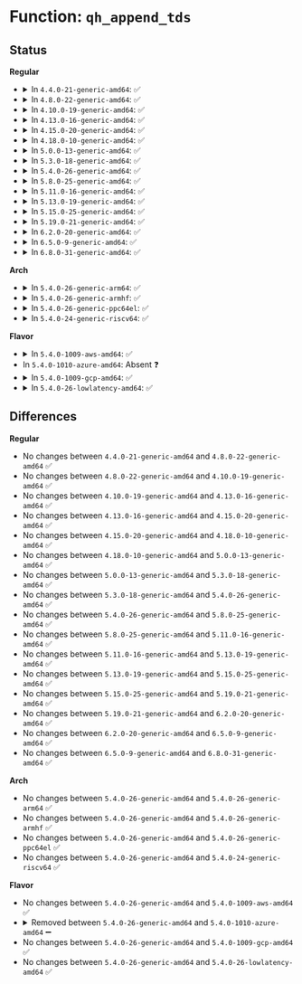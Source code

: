 # Function: <code>qh_append_tds</code>

## Status
<b>Regular</b>
<ul>
<li>
<details>
<summary>In <code>4.4.0-21-generic-amd64</code>: ✅</summary>

```c
struct ehci_qh * qh_append_tds(struct ehci_hcd * ehci, struct urb * urb, struct list_head * qtd_list, int epnum, void * * ptr)
```

```json
{
  "name": "qh_append_tds",
  "collision_type": "Unique Static",
  "inline_type": "No",
  "funcs": [
    {
      "addr": 18446744071585357600,
      "name": "qh_append_tds",
      "external": false,
      "loc": "drivers/usb/host/ehci-q.c:1015",
      "file": "drivers/usb/host/ehci-hcd.c",
      "inline": "seen, unknown",
      "caller_inline": [],
      "caller_func": [
        "drivers/usb/host/ehci-hcd.c:ehci_urb_enqueue",
        "drivers/usb/host/ehci-hcd.c:ehci_urb_enqueue",
        "drivers/usb/host/ehci-hcd.c:ehci_urb_enqueue"
      ]
    }
  ],
  "symbols": [
    {
      "addr": 18446744071585357600,
      "name": "qh_append_tds",
      "section": ".text",
      "bind": "STB_LOCAL",
      "size": 472
    }
  ]
}
```
</details>
</li>
<li>
<details>
<summary>In <code>4.8.0-22-generic-amd64</code>: ✅</summary>

```c
struct ehci_qh * qh_append_tds(struct ehci_hcd * ehci, struct urb * urb, struct list_head * qtd_list, int epnum, void * * ptr)
```

```json
{
  "name": "qh_append_tds",
  "collision_type": "Unique Static",
  "inline_type": "No",
  "funcs": [
    {
      "addr": 18446744071585752944,
      "name": "qh_append_tds",
      "external": false,
      "loc": "drivers/usb/host/ehci-q.c:1024",
      "file": "drivers/usb/host/ehci-hcd.c",
      "inline": "seen, unknown",
      "caller_inline": [],
      "caller_func": [
        "drivers/usb/host/ehci-hcd.c:ehci_urb_enqueue",
        "drivers/usb/host/ehci-hcd.c:ehci_urb_enqueue",
        "drivers/usb/host/ehci-hcd.c:ehci_urb_enqueue"
      ]
    }
  ],
  "symbols": [
    {
      "addr": 18446744071585752944,
      "name": "qh_append_tds",
      "section": ".text",
      "bind": "STB_LOCAL",
      "size": 1799
    }
  ]
}
```
</details>
</li>
<li>
<details>
<summary>In <code>4.10.0-19-generic-amd64</code>: ✅</summary>

```c
struct ehci_qh * qh_append_tds(struct ehci_hcd * ehci, struct urb * urb, struct list_head * qtd_list, int epnum, void * * ptr)
```

```json
{
  "name": "qh_append_tds",
  "collision_type": "Unique Static",
  "inline_type": "No",
  "funcs": [
    {
      "addr": 18446744071585941072,
      "name": "qh_append_tds",
      "external": false,
      "loc": "drivers/usb/host/ehci-q.c:1022",
      "file": "drivers/usb/host/ehci-hcd.c",
      "inline": "seen, unknown",
      "caller_inline": [],
      "caller_func": [
        "drivers/usb/host/ehci-hcd.c:ehci_urb_enqueue",
        "drivers/usb/host/ehci-hcd.c:ehci_urb_enqueue",
        "drivers/usb/host/ehci-hcd.c:ehci_urb_enqueue"
      ]
    }
  ],
  "symbols": [
    {
      "addr": 18446744071585941072,
      "name": "qh_append_tds",
      "section": ".text",
      "bind": "STB_LOCAL",
      "size": 1748
    }
  ]
}
```
</details>
</li>
<li>
<details>
<summary>In <code>4.13.0-16-generic-amd64</code>: ✅</summary>

```c
struct ehci_qh * qh_append_tds(struct ehci_hcd * ehci, struct urb * urb, struct list_head * qtd_list, int epnum, void * * ptr)
```

```json
{
  "name": "qh_append_tds",
  "collision_type": "Unique Static",
  "inline_type": "No",
  "funcs": [
    {
      "addr": 18446744071586024512,
      "name": "qh_append_tds",
      "external": false,
      "loc": "drivers/usb/host/ehci-q.c:1022",
      "file": "drivers/usb/host/ehci-hcd.c",
      "inline": "seen, unknown",
      "caller_inline": [],
      "caller_func": [
        "drivers/usb/host/ehci-hcd.c:ehci_urb_enqueue",
        "drivers/usb/host/ehci-hcd.c:ehci_urb_enqueue",
        "drivers/usb/host/ehci-hcd.c:ehci_urb_enqueue"
      ]
    }
  ],
  "symbols": [
    {
      "addr": 18446744071586024512,
      "name": "qh_append_tds",
      "section": ".text",
      "bind": "STB_LOCAL",
      "size": 1732
    }
  ]
}
```
</details>
</li>
<li>
<details>
<summary>In <code>4.15.0-20-generic-amd64</code>: ✅</summary>

```c
struct ehci_qh * qh_append_tds(struct ehci_hcd * ehci, struct urb * urb, struct list_head * qtd_list, int epnum, void * * ptr)
```

```json
{
  "name": "qh_append_tds",
  "collision_type": "Unique Static",
  "inline_type": "No",
  "funcs": [
    {
      "addr": 18446744071586468720,
      "name": "qh_append_tds",
      "external": false,
      "loc": "drivers/usb/host/ehci-q.c:1009",
      "file": "drivers/usb/host/ehci-hcd.c",
      "inline": "seen, unknown",
      "caller_inline": [],
      "caller_func": [
        "drivers/usb/host/ehci-hcd.c:ehci_urb_enqueue",
        "drivers/usb/host/ehci-hcd.c:ehci_urb_enqueue",
        "drivers/usb/host/ehci-hcd.c:ehci_urb_enqueue"
      ]
    }
  ],
  "symbols": [
    {
      "addr": 18446744071586468720,
      "name": "qh_append_tds",
      "section": ".text",
      "bind": "STB_LOCAL",
      "size": 1732
    }
  ]
}
```
</details>
</li>
<li>
<details>
<summary>In <code>4.18.0-10-generic-amd64</code>: ✅</summary>

```c
struct ehci_qh * qh_append_tds(struct ehci_hcd * ehci, struct urb * urb, struct list_head * qtd_list, int epnum, void * * ptr)
```

```json
{
  "name": "qh_append_tds",
  "collision_type": "Unique Static",
  "inline_type": "No",
  "funcs": [
    {
      "addr": 18446744071586733696,
      "name": "qh_append_tds",
      "external": false,
      "loc": "drivers/usb/host/ehci-q.c:1009",
      "file": "drivers/usb/host/ehci-hcd.c",
      "inline": "seen, unknown",
      "caller_inline": [],
      "caller_func": [
        "drivers/usb/host/ehci-hcd.c:ehci_urb_enqueue",
        "drivers/usb/host/ehci-hcd.c:ehci_urb_enqueue",
        "drivers/usb/host/ehci-hcd.c:ehci_urb_enqueue"
      ]
    }
  ],
  "symbols": [
    {
      "addr": 18446744071586733696,
      "name": "qh_append_tds",
      "section": ".text",
      "bind": "STB_LOCAL",
      "size": 1737
    }
  ]
}
```
</details>
</li>
<li>
<details>
<summary>In <code>5.0.0-13-generic-amd64</code>: ✅</summary>

```c
struct ehci_qh * qh_append_tds(struct ehci_hcd * ehci, struct urb * urb, struct list_head * qtd_list, int epnum, void * * ptr)
```

```json
{
  "name": "qh_append_tds",
  "collision_type": "Unique Static",
  "inline_type": "No",
  "funcs": [
    {
      "addr": 18446744071586891936,
      "name": "qh_append_tds",
      "external": false,
      "loc": "drivers/usb/host/ehci-q.c:1009",
      "file": "drivers/usb/host/ehci-hcd.c",
      "inline": "seen, unknown",
      "caller_inline": [],
      "caller_func": [
        "drivers/usb/host/ehci-hcd.c:ehci_urb_enqueue",
        "drivers/usb/host/ehci-hcd.c:ehci_urb_enqueue",
        "drivers/usb/host/ehci-hcd.c:ehci_urb_enqueue"
      ]
    }
  ],
  "symbols": [
    {
      "addr": 18446744071586891936,
      "name": "qh_append_tds",
      "section": ".text",
      "bind": "STB_LOCAL",
      "size": 1737
    }
  ]
}
```
</details>
</li>
<li>
<details>
<summary>In <code>5.3.0-18-generic-amd64</code>: ✅</summary>

```c
struct ehci_qh * qh_append_tds(struct ehci_hcd * ehci, struct urb * urb, struct list_head * qtd_list, int epnum, void * * ptr)
```

```json
{
  "name": "qh_append_tds",
  "collision_type": "Unique Static",
  "inline_type": "No",
  "funcs": [
    {
      "addr": 18446744071587151648,
      "name": "qh_append_tds",
      "external": false,
      "loc": "drivers/usb/host/ehci-q.c:1009",
      "file": "drivers/usb/host/ehci-hcd.c",
      "inline": "seen, unknown",
      "caller_inline": [],
      "caller_func": [
        "drivers/usb/host/ehci-hcd.c:ehci_urb_enqueue",
        "drivers/usb/host/ehci-hcd.c:ehci_urb_enqueue",
        "drivers/usb/host/ehci-hcd.c:ehci_urb_enqueue"
      ]
    }
  ],
  "symbols": [
    {
      "addr": 18446744071587151648,
      "name": "qh_append_tds",
      "section": ".text",
      "bind": "STB_LOCAL",
      "size": 491
    }
  ]
}
```
</details>
</li>
<li>
<details>
<summary>In <code>5.4.0-26-generic-amd64</code>: ✅</summary>

```c
struct ehci_qh * qh_append_tds(struct ehci_hcd * ehci, struct urb * urb, struct list_head * qtd_list, int epnum, void * * ptr)
```

```json
{
  "name": "qh_append_tds",
  "collision_type": "Unique Static",
  "inline_type": "No",
  "funcs": [
    {
      "addr": 18446744071587352048,
      "name": "qh_append_tds",
      "external": false,
      "loc": "drivers/usb/host/ehci-q.c:1020",
      "file": "drivers/usb/host/ehci-hcd.c",
      "inline": "seen, unknown",
      "caller_inline": [],
      "caller_func": [
        "drivers/usb/host/ehci-hcd.c:ehci_urb_enqueue",
        "drivers/usb/host/ehci-hcd.c:ehci_urb_enqueue",
        "drivers/usb/host/ehci-hcd.c:ehci_urb_enqueue"
      ]
    }
  ],
  "symbols": [
    {
      "addr": 18446744071587352048,
      "name": "qh_append_tds",
      "section": ".text",
      "bind": "STB_LOCAL",
      "size": 491
    }
  ]
}
```
</details>
</li>
<li>
<details>
<summary>In <code>5.8.0-25-generic-amd64</code>: ✅</summary>

```c
struct ehci_qh * qh_append_tds(struct ehci_hcd * ehci, struct urb * urb, struct list_head * qtd_list, int epnum, void * * ptr)
```

```json
{
  "name": "qh_append_tds",
  "collision_type": "Unique Static",
  "inline_type": "No",
  "funcs": [
    {
      "addr": 18446744071588202928,
      "name": "qh_append_tds",
      "external": false,
      "loc": "drivers/usb/host/ehci-q.c:1020",
      "file": "drivers/usb/host/ehci-hcd.c",
      "inline": "seen, unknown",
      "caller_inline": [],
      "caller_func": []
    }
  ],
  "symbols": [
    {
      "addr": 18446744071588202928,
      "name": "qh_append_tds",
      "section": ".text",
      "bind": "STB_LOCAL",
      "size": 483
    }
  ]
}
```
</details>
</li>
<li>
<details>
<summary>In <code>5.11.0-16-generic-amd64</code>: ✅</summary>

```c
struct ehci_qh * qh_append_tds(struct ehci_hcd * ehci, struct urb * urb, struct list_head * qtd_list, int epnum, void * * ptr)
```

```json
{
  "name": "qh_append_tds",
  "collision_type": "Unique Static",
  "inline_type": "No",
  "funcs": [
    {
      "addr": 18446744071588239424,
      "name": "qh_append_tds",
      "external": false,
      "loc": "drivers/usb/host/ehci-q.c:1020",
      "file": "drivers/usb/host/ehci-hcd.c",
      "inline": "seen, unknown",
      "caller_inline": [],
      "caller_func": []
    }
  ],
  "symbols": [
    {
      "addr": 18446744071588239424,
      "name": "qh_append_tds",
      "section": ".text",
      "bind": "STB_LOCAL",
      "size": 483
    }
  ]
}
```
</details>
</li>
<li>
<details>
<summary>In <code>5.13.0-19-generic-amd64</code>: ✅</summary>

```c
struct ehci_qh * qh_append_tds(struct ehci_hcd * ehci, struct urb * urb, struct list_head * qtd_list, int epnum, void * * ptr)
```

```json
{
  "name": "qh_append_tds",
  "collision_type": "Unique Static",
  "inline_type": "No",
  "funcs": [
    {
      "addr": 18446744071588122256,
      "name": "qh_append_tds",
      "external": false,
      "loc": "drivers/usb/host/ehci-q.c:1020",
      "file": "drivers/usb/host/ehci-hcd.c",
      "inline": "seen, unknown",
      "caller_inline": [],
      "caller_func": [
        "drivers/usb/host/ehci-hcd.c:ehci_urb_enqueue"
      ]
    }
  ],
  "symbols": [
    {
      "addr": 18446744071588122256,
      "name": "qh_append_tds",
      "section": ".text",
      "bind": "STB_LOCAL",
      "size": 483
    }
  ]
}
```
</details>
</li>
<li>
<details>
<summary>In <code>5.15.0-25-generic-amd64</code>: ✅</summary>

```c
struct ehci_qh * qh_append_tds(struct ehci_hcd * ehci, struct urb * urb, struct list_head * qtd_list, int epnum, void * * ptr)
```

```json
{
  "name": "qh_append_tds",
  "collision_type": "Unique Static",
  "inline_type": "No",
  "funcs": [
    {
      "addr": 18446744071588757824,
      "name": "qh_append_tds",
      "external": false,
      "loc": "drivers/usb/host/ehci-q.c:1020",
      "file": "drivers/usb/host/ehci-hcd.c",
      "inline": "seen, unknown",
      "caller_inline": [],
      "caller_func": [
        "drivers/usb/host/ehci-hcd.c:ehci_urb_enqueue"
      ]
    }
  ],
  "symbols": [
    {
      "addr": 18446744071588757824,
      "name": "qh_append_tds",
      "section": ".text",
      "bind": "STB_LOCAL",
      "size": 483
    }
  ]
}
```
</details>
</li>
<li>
<details>
<summary>In <code>5.19.0-21-generic-amd64</code>: ✅</summary>

```c
struct ehci_qh * qh_append_tds(struct ehci_hcd * ehci, struct urb * urb, struct list_head * qtd_list, int epnum, void * * ptr)
```

```json
{
  "name": "qh_append_tds",
  "collision_type": "Unique Static",
  "inline_type": "No",
  "funcs": [
    {
      "addr": 18446744071590184368,
      "name": "qh_append_tds",
      "external": false,
      "loc": "drivers/usb/host/ehci-q.c:1021",
      "file": "drivers/usb/host/ehci-hcd.c",
      "inline": "seen, unknown",
      "caller_inline": [],
      "caller_func": [
        "drivers/usb/host/ehci-hcd.c:ehci_urb_enqueue"
      ]
    }
  ],
  "symbols": [
    {
      "addr": 18446744071590184368,
      "name": "qh_append_tds",
      "section": ".text",
      "bind": "STB_LOCAL",
      "size": 497
    }
  ]
}
```
</details>
</li>
<li>
<details>
<summary>In <code>6.2.0-20-generic-amd64</code>: ✅</summary>

```c
struct ehci_qh * qh_append_tds(struct ehci_hcd * ehci, struct urb * urb, struct list_head * qtd_list, int epnum, void * * ptr)
```

```json
{
  "name": "qh_append_tds",
  "collision_type": "Unique Static",
  "inline_type": "No",
  "funcs": [
    {
      "addr": 18446744071591802640,
      "name": "qh_append_tds",
      "external": false,
      "loc": "drivers/usb/host/ehci-q.c:1021",
      "file": "drivers/usb/host/ehci-hcd.c",
      "inline": "seen, unknown",
      "caller_inline": [],
      "caller_func": [
        "drivers/usb/host/ehci-hcd.c:ehci_urb_enqueue"
      ]
    }
  ],
  "symbols": [
    {
      "addr": 18446744071591802640,
      "name": "qh_append_tds",
      "section": ".text",
      "bind": "STB_LOCAL",
      "size": 497
    }
  ]
}
```
</details>
</li>
<li>
<details>
<summary>In <code>6.5.0-9-generic-amd64</code>: ✅</summary>

```c
struct ehci_qh * qh_append_tds(struct ehci_hcd * ehci, struct urb * urb, struct list_head * qtd_list, int epnum, void * * ptr)
```

```json
{
  "name": "qh_append_tds",
  "collision_type": "Unique Static",
  "inline_type": "No",
  "funcs": [
    {
      "addr": 18446744071592226192,
      "name": "qh_append_tds",
      "external": false,
      "loc": "drivers/usb/host/ehci-q.c:1021",
      "file": "drivers/usb/host/ehci-hcd.c",
      "inline": "seen, unknown",
      "caller_inline": [],
      "caller_func": [
        "drivers/usb/host/ehci-hcd.c:ehci_urb_enqueue"
      ]
    }
  ],
  "symbols": [
    {
      "addr": 18446744071592226192,
      "name": "qh_append_tds",
      "section": ".text",
      "bind": "STB_LOCAL",
      "size": 503
    }
  ]
}
```
</details>
</li>
<li>
<details>
<summary>In <code>6.8.0-31-generic-amd64</code>: ✅</summary>

```c
struct ehci_qh * qh_append_tds(struct ehci_hcd * ehci, struct urb * urb, struct list_head * qtd_list, int epnum, void * * ptr)
```

```json
{
  "name": "qh_append_tds",
  "collision_type": "Unique Static",
  "inline_type": "No",
  "funcs": [
    {
      "addr": 18446744071592966800,
      "name": "qh_append_tds",
      "external": false,
      "loc": "drivers/usb/host/ehci-q.c:1021",
      "file": "drivers/usb/host/ehci-hcd.c",
      "inline": "seen, unknown",
      "caller_inline": [],
      "caller_func": [
        "drivers/usb/host/ehci-hcd.c:ehci_urb_enqueue"
      ]
    }
  ],
  "symbols": [
    {
      "addr": 18446744071592966800,
      "name": "qh_append_tds",
      "section": ".text",
      "bind": "STB_LOCAL",
      "size": 503
    }
  ]
}
```
</details>
</li>
</ul>
<b>Arch</b>
<ul>
<li>
<details>
<summary>In <code>5.4.0-26-generic-arm64</code>: ✅</summary>

```c
struct ehci_qh * qh_append_tds(struct ehci_hcd * ehci, struct urb * urb, struct list_head * qtd_list, int epnum, void * * ptr)
```

```json
{
  "name": "qh_append_tds",
  "collision_type": "Unique Static",
  "inline_type": "No",
  "funcs": [
    {
      "addr": 18446603336500463352,
      "name": "qh_append_tds",
      "external": false,
      "loc": "drivers/usb/host/ehci-q.c:1020",
      "file": "drivers/usb/host/ehci-hcd.c",
      "inline": "seen, unknown",
      "caller_inline": [],
      "caller_func": [
        "drivers/usb/host/ehci-hcd.c:ehci_urb_enqueue",
        "drivers/usb/host/ehci-hcd.c:ehci_urb_enqueue",
        "drivers/usb/host/ehci-hcd.c:ehci_urb_enqueue"
      ]
    }
  ],
  "symbols": [
    {
      "addr": 18446603336500463352,
      "name": "qh_append_tds",
      "section": ".text",
      "bind": "STB_LOCAL",
      "size": 448
    }
  ]
}
```
</details>
</li>
<li>
<details>
<summary>In <code>5.4.0-26-generic-armhf</code>: ✅</summary>

```c
struct ehci_qh * qh_append_tds(struct ehci_hcd * ehci, struct urb * urb, struct list_head * qtd_list, int epnum, void * * ptr)
```

```json
{
  "name": "qh_append_tds",
  "collision_type": "Unique Static",
  "inline_type": "No",
  "funcs": [
    {
      "addr": 3232928924,
      "name": "qh_append_tds",
      "external": false,
      "loc": "drivers/usb/host/ehci-q.c:1020",
      "file": "drivers/usb/host/ehci-hcd.c",
      "inline": "seen, unknown",
      "caller_inline": [],
      "caller_func": [
        "drivers/usb/host/ehci-hcd.c:ehci_urb_enqueue",
        "drivers/usb/host/ehci-hcd.c:ehci_urb_enqueue",
        "drivers/usb/host/ehci-hcd.c:ehci_urb_enqueue"
      ]
    }
  ],
  "symbols": [
    {
      "addr": 3232928924,
      "name": "qh_append_tds",
      "section": ".text",
      "bind": "STB_LOCAL",
      "size": 424
    }
  ]
}
```
</details>
</li>
<li>
<details>
<summary>In <code>5.4.0-26-generic-ppc64el</code>: ✅</summary>

```c
struct ehci_qh * qh_append_tds(struct ehci_hcd * ehci, struct urb * urb, struct list_head * qtd_list, int epnum, void * * ptr)
```

```json
{
  "name": "qh_append_tds",
  "collision_type": "Unique Static",
  "inline_type": "No",
  "funcs": [
    {
      "addr": 13835058055293830304,
      "name": "qh_append_tds",
      "external": false,
      "loc": "drivers/usb/host/ehci-q.c:1020",
      "file": "drivers/usb/host/ehci-hcd.c",
      "inline": "seen, unknown",
      "caller_inline": [],
      "caller_func": [
        "drivers/usb/host/ehci-hcd.c:ehci_urb_enqueue",
        "drivers/usb/host/ehci-hcd.c:ehci_urb_enqueue",
        "drivers/usb/host/ehci-hcd.c:ehci_urb_enqueue"
      ]
    }
  ],
  "symbols": [
    {
      "addr": 13835058055293830304,
      "name": "qh_append_tds",
      "section": ".text",
      "bind": "STB_LOCAL",
      "size": 604
    }
  ]
}
```
</details>
</li>
<li>
<details>
<summary>In <code>5.4.0-24-generic-riscv64</code>: ✅</summary>

```c
struct ehci_qh * qh_append_tds(struct ehci_hcd * ehci, struct urb * urb, struct list_head * qtd_list, int epnum, void * * ptr)
```

```json
{
  "name": "qh_append_tds",
  "collision_type": "Unique Static",
  "inline_type": "No",
  "funcs": [
    {
      "addr": 18446743936277348922,
      "name": "qh_append_tds",
      "external": false,
      "loc": "drivers/usb/host/ehci-q.c:1020",
      "file": "drivers/usb/host/ehci-hcd.c",
      "inline": "seen, unknown",
      "caller_inline": [],
      "caller_func": [
        "drivers/usb/host/ehci-hcd.c:ehci_urb_enqueue",
        "drivers/usb/host/ehci-hcd.c:ehci_urb_enqueue",
        "drivers/usb/host/ehci-hcd.c:ehci_urb_enqueue"
      ]
    }
  ],
  "symbols": [
    {
      "addr": 18446743936277348922,
      "name": "qh_append_tds",
      "section": ".text",
      "bind": "STB_LOCAL",
      "size": 428
    }
  ]
}
```
</details>
</li>
</ul>
<b>Flavor</b>
<ul>
<li>
<details>
<summary>In <code>5.4.0-1009-aws-amd64</code>: ✅</summary>

```c
struct ehci_qh * qh_append_tds(struct ehci_hcd * ehci, struct urb * urb, struct list_head * qtd_list, int epnum, void * * ptr)
```

```json
{
  "name": "qh_append_tds",
  "collision_type": "Unique Static",
  "inline_type": "No",
  "funcs": [
    {
      "addr": 18446744071587058128,
      "name": "qh_append_tds",
      "external": false,
      "loc": "drivers/usb/host/ehci-q.c:1020",
      "file": "drivers/usb/host/ehci-hcd.c",
      "inline": "seen, unknown",
      "caller_inline": [],
      "caller_func": [
        "drivers/usb/host/ehci-hcd.c:ehci_urb_enqueue",
        "drivers/usb/host/ehci-hcd.c:ehci_urb_enqueue",
        "drivers/usb/host/ehci-hcd.c:ehci_urb_enqueue"
      ]
    }
  ],
  "symbols": [
    {
      "addr": 18446744071587058128,
      "name": "qh_append_tds",
      "section": ".text",
      "bind": "STB_LOCAL",
      "size": 491
    }
  ]
}
```
</details>
</li>
<li>
In <code>5.4.0-1010-azure-amd64</code>: Absent ❓
</li>
<li>
<details>
<summary>In <code>5.4.0-1009-gcp-amd64</code>: ✅</summary>

```c
struct ehci_qh * qh_append_tds(struct ehci_hcd * ehci, struct urb * urb, struct list_head * qtd_list, int epnum, void * * ptr)
```

```json
{
  "name": "qh_append_tds",
  "collision_type": "Unique Static",
  "inline_type": "No",
  "funcs": [
    {
      "addr": 18446744071587306608,
      "name": "qh_append_tds",
      "external": false,
      "loc": "drivers/usb/host/ehci-q.c:1020",
      "file": "drivers/usb/host/ehci-hcd.c",
      "inline": "seen, unknown",
      "caller_inline": [],
      "caller_func": [
        "drivers/usb/host/ehci-hcd.c:ehci_urb_enqueue",
        "drivers/usb/host/ehci-hcd.c:ehci_urb_enqueue",
        "drivers/usb/host/ehci-hcd.c:ehci_urb_enqueue"
      ]
    }
  ],
  "symbols": [
    {
      "addr": 18446744071587306608,
      "name": "qh_append_tds",
      "section": ".text",
      "bind": "STB_LOCAL",
      "size": 491
    }
  ]
}
```
</details>
</li>
<li>
<details>
<summary>In <code>5.4.0-26-lowlatency-amd64</code>: ✅</summary>

```c
struct ehci_qh * qh_append_tds(struct ehci_hcd * ehci, struct urb * urb, struct list_head * qtd_list, int epnum, void * * ptr)
```

```json
{
  "name": "qh_append_tds",
  "collision_type": "Unique Static",
  "inline_type": "No",
  "funcs": [
    {
      "addr": 18446744071587415872,
      "name": "qh_append_tds",
      "external": false,
      "loc": "drivers/usb/host/ehci-q.c:1020",
      "file": "drivers/usb/host/ehci-hcd.c",
      "inline": "seen, unknown",
      "caller_inline": [],
      "caller_func": [
        "drivers/usb/host/ehci-hcd.c:ehci_urb_enqueue",
        "drivers/usb/host/ehci-hcd.c:ehci_urb_enqueue",
        "drivers/usb/host/ehci-hcd.c:ehci_urb_enqueue"
      ]
    }
  ],
  "symbols": [
    {
      "addr": 18446744071587415872,
      "name": "qh_append_tds",
      "section": ".text",
      "bind": "STB_LOCAL",
      "size": 491
    }
  ]
}
```
</details>
</li>
</ul>

## Differences
<b>Regular</b>
<ul>
<li>
No changes between <code>4.4.0-21-generic-amd64</code> and <code>4.8.0-22-generic-amd64</code> ✅
</li>
<li>
No changes between <code>4.8.0-22-generic-amd64</code> and <code>4.10.0-19-generic-amd64</code> ✅
</li>
<li>
No changes between <code>4.10.0-19-generic-amd64</code> and <code>4.13.0-16-generic-amd64</code> ✅
</li>
<li>
No changes between <code>4.13.0-16-generic-amd64</code> and <code>4.15.0-20-generic-amd64</code> ✅
</li>
<li>
No changes between <code>4.15.0-20-generic-amd64</code> and <code>4.18.0-10-generic-amd64</code> ✅
</li>
<li>
No changes between <code>4.18.0-10-generic-amd64</code> and <code>5.0.0-13-generic-amd64</code> ✅
</li>
<li>
No changes between <code>5.0.0-13-generic-amd64</code> and <code>5.3.0-18-generic-amd64</code> ✅
</li>
<li>
No changes between <code>5.3.0-18-generic-amd64</code> and <code>5.4.0-26-generic-amd64</code> ✅
</li>
<li>
No changes between <code>5.4.0-26-generic-amd64</code> and <code>5.8.0-25-generic-amd64</code> ✅
</li>
<li>
No changes between <code>5.8.0-25-generic-amd64</code> and <code>5.11.0-16-generic-amd64</code> ✅
</li>
<li>
No changes between <code>5.11.0-16-generic-amd64</code> and <code>5.13.0-19-generic-amd64</code> ✅
</li>
<li>
No changes between <code>5.13.0-19-generic-amd64</code> and <code>5.15.0-25-generic-amd64</code> ✅
</li>
<li>
No changes between <code>5.15.0-25-generic-amd64</code> and <code>5.19.0-21-generic-amd64</code> ✅
</li>
<li>
No changes between <code>5.19.0-21-generic-amd64</code> and <code>6.2.0-20-generic-amd64</code> ✅
</li>
<li>
No changes between <code>6.2.0-20-generic-amd64</code> and <code>6.5.0-9-generic-amd64</code> ✅
</li>
<li>
No changes between <code>6.5.0-9-generic-amd64</code> and <code>6.8.0-31-generic-amd64</code> ✅
</li>
</ul>
<b>Arch</b>
<ul>
<li>
No changes between <code>5.4.0-26-generic-amd64</code> and <code>5.4.0-26-generic-arm64</code> ✅
</li>
<li>
No changes between <code>5.4.0-26-generic-amd64</code> and <code>5.4.0-26-generic-armhf</code> ✅
</li>
<li>
No changes between <code>5.4.0-26-generic-amd64</code> and <code>5.4.0-26-generic-ppc64el</code> ✅
</li>
<li>
No changes between <code>5.4.0-26-generic-amd64</code> and <code>5.4.0-24-generic-riscv64</code> ✅
</li>
</ul>
<b>Flavor</b>
<ul>
<li>
No changes between <code>5.4.0-26-generic-amd64</code> and <code>5.4.0-1009-aws-amd64</code> ✅
</li>
<li>
<details>
<summary>Removed between <code>5.4.0-26-generic-amd64</code> and <code>5.4.0-1010-azure-amd64</code> ➖</summary>

```c
struct ehci_qh * qh_append_tds(struct ehci_hcd * ehci, struct urb * urb, struct list_head * qtd_list, int epnum, void * * ptr)
```
</details>
</li>
<li>
No changes between <code>5.4.0-26-generic-amd64</code> and <code>5.4.0-1009-gcp-amd64</code> ✅
</li>
<li>
No changes between <code>5.4.0-26-generic-amd64</code> and <code>5.4.0-26-lowlatency-amd64</code> ✅
</li>
</ul>

